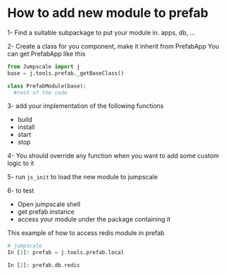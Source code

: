 # How to add new module to prefab
1- Find a suitable subpackage to put your module in.
   apps, db, ...
   
2- Create a class for you component, make it inherit from PrefabApp
You can get PrefabApp like this

```python
from Jumpscale import j
base = j.tools.prefab._getBaseClass()

class PrefabModule(base):
  #rest of the code
```

3- add your implementation of the following functions
 - build  
 - install
 - start
 - stop
   
   
4- You should override any function when you want to add some custom logic to it

5- run ```js_init``` to load the new module to jumpscale

6- to test 
 - Open jumpscale shell 
 - get prefab instance
 - access your module under the package containing it

This example of how to access redis module in prefab 
```python
# jumpscale
In [1]: prefab = j.tools.prefab.local

In [2]: prefab.db.redis  
```
